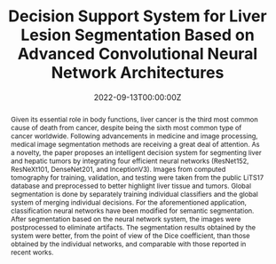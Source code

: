 ---
title: "Decision Support System for Liver Lesion Segmentation Based on Advanced Convolutional Neural Network Architectures "
authors:
- Popescu Dan
- admin 
- Pomohaci Mihai Dan 
- Ichim Loretta
author_notes:

date: "2022-09-13T00:00:00Z"


# Publication type.
# Accepts a single type but formatted as a YAML list (for Hugo requirements).
# Enter a publication type from the CSL standard.
publication_types: ["article-journal"]

# Publication name and optional abbreviated publication name.
publication: "MDPI Bioengineering"
publication_short: ""

abstract: Given its essential role in body functions, liver cancer is the third most common cause of death from cancer, despite being the sixth most common type of cancer worldwide. Following advancements in medicine and image processing, medical image segmentation methods are receiving a great deal of attention. As a novelty, the paper proposes an intelligent decision system for segmenting liver and hepatic tumors by integrating four efficient neural networks (ResNet152, ResNeXt101, DenseNet201, and InceptionV3). Images from computed tomography for training, validation, and testing were taken from the public LiTS17 database and preprocessed to better highlight liver tissue and tumors. Global segmentation is done by separately training individual classifiers and the global system of merging individual decisions. For the aforementioned application, classification neural networks have been modified for semantic segmentation. After segmentation based on the neural network system, the images were postprocessed to eliminate artifacts. The segmentation results obtained by the system were better, from the point of view of the Dice coefficient, than those obtained by the individual networks, and comparable with those reported in recent works.

tags:
- Source Themes
featured: false

# links:
# - name: ""
#   url: ""
url_pdf: https://www.mdpi.com/2306-5354/9/9/467

# Featured image
# To use, add an image named `featured.jpg/png` to your page's folder. 
image:
  focal_point: ""
  preview_only: false
---